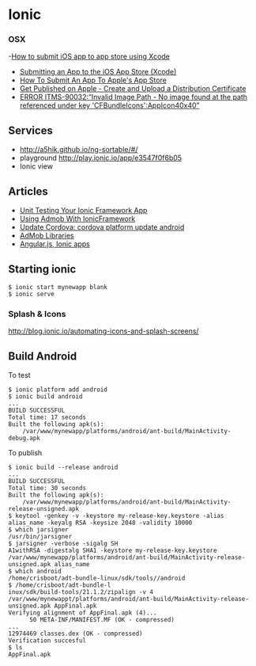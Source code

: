 # Ionic

### OSX
-[How to submit iOS app to app store using Xcode](https://forum.ionicframework.com/t/how-to-submit-ios-app-to-app-store-using-xcode/1795/5)
- [Submitting an App to the iOS App Store (Xcode)](https://www.youtube.com/watch?v=6uX7B8ZfMiw)
- [How To Submit An App To Apple's App Store](https://www.youtube.com/watch?v=rRlOdp4uZoo)
- [Get Published on Apple - Create and Upload a Distribution Certificate](https://www.youtube.com/watch?v=gRJA9qkMNhw)
- [ERROR ITMS-90032:“Invalid Image Path - No image found at the path referenced under key 'CFBundleIcons':AppIcon40x40”](http://stackoverflow.com/a/35283545/467034)

## Services

- http://a5hik.github.io/ng-sortable/#/
- playground http://play.ionic.io/app/e3547f0f6b05
- Ionic view 

## Articles

- [Unit Testing Your Ionic Framework App](http://mcgivery.com/unit-testing-ionic-app/)
- [Using Admob With IonicFramework](https://blog.nraboy.com/2014/06/using-admob-ionicframework/)
- [Update Cordova: cordova platform update android](http://stackoverflow.com/questions/30393324/i-cant-install-cordova-plugins)
- [AdMob Libraries](https://github.com/floatinghotpot/cordova-admob-pro/wiki/Difference-of-Plugin-IDs)
- [Angular.js, Ionic apps](https://github.com/appfeel/admob-google-cordova/wiki/Angular.js,-Ionic-apps)

## Starting ionic

```
$ ionic start mynewapp blank
$ ionic serve
```

### Splash & Icons

http://blog.ionic.io/automating-icons-and-splash-screens/

## Build Android

To test
```
$ ionic platform add android
$ ionic build android
...
BUILD SUCCESSFUL
Total time: 17 seconds
Built the following apk(s):
    /var/www/mynewapp/platforms/android/ant-build/MainActivity-debug.apk
```

To publish

```
$ ionic build --release android
...
BUILD SUCCESSFUL
Total time: 30 seconds
Built the following apk(s):
    /var/www/mynewapp/platforms/android/ant-build/MainActivity-release-unsigned.apk
$ keytool -genkey -v -keystore my-release-key.keystore -alias alias_name -keyalg RSA -keysize 2048 -validity 10000
$ which jarsigner
/usr/bin/jarsigner
$ jarsigner -verbose -sigalg SH
A1withRSA -digestalg SHA1 -keystore my-release-key.keystore /var/www/mynewapp/platforms/android/ant-build/MainActivity-release-unsigned.apk alias_name
$ which android
/home/crisboot/adt-bundle-linux/sdk/tools//android
$ /home/crisboot/adt-bundle-l
inux/sdk/build-tools/21.1.2/zipalign -v 4 /var/www/mynewappt/platforms/android/ant-build/MainActivity-release-unsigned.apk AppFinal.apk
Verifying alignment of AppFinal.apk (4)...
      50 META-INF/MANIFEST.MF (OK - compressed)
...
12974469 classes.dex (OK - compressed)
Verification succesful
$ ls
AppFinal.apk
```
